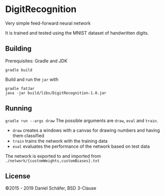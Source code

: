 # DigitRecognition
Very simple feed-forward neural network

It is trained and tested using the MNIST dataset of handwritten digits.

## Building

Prerequisites: Gradle and JDK

``
gradle build
``

Build and run the `jar` with

```
gradle fatJar
java -jar build/libs/DigitRecognition-1.0.jar
```

## Running
``
gradle run --args draw
``
The possible arguments are `draw`, `eval` and `train`.

- `draw` creates a windows with a canvas for drawing numbers and having them classified
- `train` trains the network with the training data
- `eval` evaluates the performance of the network based on test data

The network is exported to and imported from `./network/{customWeights,customBiases}.txt`


## License
©2015 - 2019 Daniel Schäfer, BSD 3-Clause
